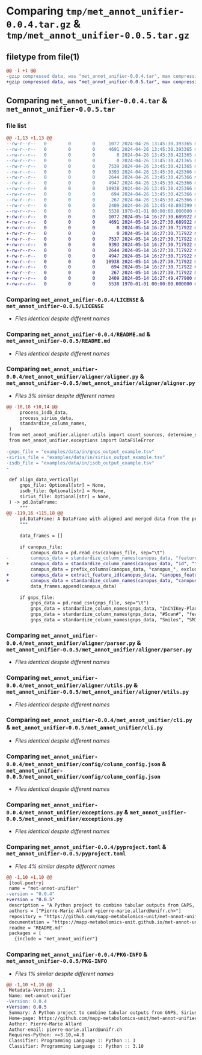 # Comparing `tmp/met_annot_unifier-0.0.4.tar.gz` & `tmp/met_annot_unifier-0.0.5.tar.gz`

## filetype from file(1)

```diff
@@ -1 +1 @@
-gzip compressed data, was "met_annot_unifier-0.0.4.tar", max compression
+gzip compressed data, was "met_annot_unifier-0.0.5.tar", max compression
```

## Comparing `met_annot_unifier-0.0.4.tar` & `met_annot_unifier-0.0.5.tar`

### file list

```diff
@@ -1,13 +1,13 @@
--rw-r--r--   0        0        0     1077 2024-04-26 13:45:30.393365 met_annot_unifier-0.0.4/LICENSE
--rw-r--r--   0        0        0     4691 2024-04-26 13:45:30.393365 met_annot_unifier-0.0.4/README.md
--rw-r--r--   0        0        0        0 2024-04-26 13:45:30.421365 met_annot_unifier-0.0.4/met_annot_unifier/__init__.py
--rw-r--r--   0        0        0        0 2024-04-26 13:45:30.421365 met_annot_unifier-0.0.4/met_annot_unifier/aligner/__init__.py
--rw-r--r--   0        0        0     7539 2024-04-26 13:45:30.421365 met_annot_unifier-0.0.4/met_annot_unifier/aligner/aligner.py
--rw-r--r--   0        0        0     9393 2024-04-26 13:45:30.425366 met_annot_unifier-0.0.4/met_annot_unifier/aligner/parser.py
--rw-r--r--   0        0        0     2644 2024-04-26 13:45:30.425366 met_annot_unifier-0.0.4/met_annot_unifier/aligner/utils.py
--rw-r--r--   0        0        0     4947 2024-04-26 13:45:30.425366 met_annot_unifier-0.0.4/met_annot_unifier/cli.py
--rw-r--r--   0        0        0    10938 2024-04-26 13:45:30.425366 met_annot_unifier-0.0.4/met_annot_unifier/config/column_config.json
--rw-r--r--   0        0        0      694 2024-04-26 13:45:30.425366 met_annot_unifier-0.0.4/met_annot_unifier/exceptions.py
--rw-r--r--   0        0        0      267 2024-04-26 13:45:30.425366 met_annot_unifier-0.0.4/met_annot_unifier/foo.py
--rw-r--r--   0        0        0     2409 2024-04-26 13:45:48.893399 met_annot_unifier-0.0.4/pyproject.toml
--rw-r--r--   0        0        0     5538 1970-01-01 00:00:00.000000 met_annot_unifier-0.0.4/PKG-INFO
+-rw-r--r--   0        0        0     1077 2024-05-14 16:27:30.689922 met_annot_unifier-0.0.5/LICENSE
+-rw-r--r--   0        0        0     4691 2024-05-14 16:27:30.689922 met_annot_unifier-0.0.5/README.md
+-rw-r--r--   0        0        0        0 2024-05-14 16:27:30.717922 met_annot_unifier-0.0.5/met_annot_unifier/__init__.py
+-rw-r--r--   0        0        0        0 2024-05-14 16:27:30.717922 met_annot_unifier-0.0.5/met_annot_unifier/aligner/__init__.py
+-rw-r--r--   0        0        0     7537 2024-05-14 16:27:30.717922 met_annot_unifier-0.0.5/met_annot_unifier/aligner/aligner.py
+-rw-r--r--   0        0        0     9393 2024-05-14 16:27:30.717922 met_annot_unifier-0.0.5/met_annot_unifier/aligner/parser.py
+-rw-r--r--   0        0        0     2644 2024-05-14 16:27:30.717922 met_annot_unifier-0.0.5/met_annot_unifier/aligner/utils.py
+-rw-r--r--   0        0        0     4947 2024-05-14 16:27:30.717922 met_annot_unifier-0.0.5/met_annot_unifier/cli.py
+-rw-r--r--   0        0        0    10938 2024-05-14 16:27:30.717922 met_annot_unifier-0.0.5/met_annot_unifier/config/column_config.json
+-rw-r--r--   0        0        0      694 2024-05-14 16:27:30.717922 met_annot_unifier-0.0.5/met_annot_unifier/exceptions.py
+-rw-r--r--   0        0        0      267 2024-05-14 16:27:30.717922 met_annot_unifier-0.0.5/met_annot_unifier/foo.py
+-rw-r--r--   0        0        0     2409 2024-05-14 16:27:49.477900 met_annot_unifier-0.0.5/pyproject.toml
+-rw-r--r--   0        0        0     5538 1970-01-01 00:00:00.000000 met_annot_unifier-0.0.5/PKG-INFO
```

### Comparing `met_annot_unifier-0.0.4/LICENSE` & `met_annot_unifier-0.0.5/LICENSE`

 * *Files identical despite different names*

### Comparing `met_annot_unifier-0.0.4/README.md` & `met_annot_unifier-0.0.5/README.md`

 * *Files identical despite different names*

### Comparing `met_annot_unifier-0.0.4/met_annot_unifier/aligner/aligner.py` & `met_annot_unifier-0.0.5/met_annot_unifier/aligner/aligner.py`

 * *Files 3% similar despite different names*

```diff
@@ -10,18 +10,14 @@
     process_isdb_data,
     process_sirius_data,
     standardize_column_names,
 )
 from met_annot_unifier.aligner.utils import count_sources, determine_source
 from met_annot_unifier.exceptions import DataFileError
 
-gnps_file = "examples/data/in/gnps_output_example.tsv"
-sirius_file = "examples/data/in/sirius_output_example.tsv"
-isdb_file = "examples/data/in/isdb_output_example.tsv"
-
 
 def align_data_vertically(
     gnps_file: Optional[str] = None,
     isdb_file: Optional[str] = None,
     sirius_file: Optional[str] = None,
 ) -> pd.DataFrame:
     """
@@ -119,16 +115,18 @@
     pd.DataFrame: A DataFrame with aligned and merged data from the provided sources.
     """
 
     data_frames = []
 
     if canopus_file:
         canopus_data = pd.read_csv(canopus_file, sep="\t")
-        canopus_data = standardize_column_names(canopus_data, "feature_id", "feature_id")
+        canopus_data = standardize_column_names(canopus_data, "id", "feature_id")
         canopus_data = prefix_columns(canopus_data, "canopus_", exclude_columns=[])
+        canopus_data = extract_feature_id(canopus_data, "canopus_feature_id")
+        canopus_data = standardize_column_names(canopus_data, "canopus_feature_id", "feature_id")
         data_frames.append(canopus_data)
 
     if gnps_file:
         gnps_data = pd.read_csv(gnps_file, sep="\t")
         gnps_data = standardize_column_names(gnps_data, "InChIKey-Planar", "IK2D")
         gnps_data = standardize_column_names(gnps_data, "#Scan#", "feature_id")
         gnps_data = standardize_column_names(gnps_data, "Smiles", "SMILES")
```

### Comparing `met_annot_unifier-0.0.4/met_annot_unifier/aligner/parser.py` & `met_annot_unifier-0.0.5/met_annot_unifier/aligner/parser.py`

 * *Files identical despite different names*

### Comparing `met_annot_unifier-0.0.4/met_annot_unifier/aligner/utils.py` & `met_annot_unifier-0.0.5/met_annot_unifier/aligner/utils.py`

 * *Files identical despite different names*

### Comparing `met_annot_unifier-0.0.4/met_annot_unifier/cli.py` & `met_annot_unifier-0.0.5/met_annot_unifier/cli.py`

 * *Files identical despite different names*

### Comparing `met_annot_unifier-0.0.4/met_annot_unifier/config/column_config.json` & `met_annot_unifier-0.0.5/met_annot_unifier/config/column_config.json`

 * *Files identical despite different names*

### Comparing `met_annot_unifier-0.0.4/met_annot_unifier/exceptions.py` & `met_annot_unifier-0.0.5/met_annot_unifier/exceptions.py`

 * *Files identical despite different names*

### Comparing `met_annot_unifier-0.0.4/pyproject.toml` & `met_annot_unifier-0.0.5/pyproject.toml`

 * *Files 4% similar despite different names*

```diff
@@ -1,10 +1,10 @@
 [tool.poetry]
 name = "met-annot-unifier"
-version = "0.0.4"
+version = "0.0.5"
 description = "A Python project to combine tabular outputs from GNPS, Sirius and ISDB"
 authors = ["Pierre-Marie Allard <pierre-marie.allard@unifr.ch>"]
 repository = "https://github.com/mapp-metabolomics-unit/met-annot-unifier"
 documentation = "https://mapp-metabolomics-unit.github.io/met-annot-unifier/"
 readme = "README.md"
 packages = [
   {include = "met_annot_unifier"}
```

### Comparing `met_annot_unifier-0.0.4/PKG-INFO` & `met_annot_unifier-0.0.5/PKG-INFO`

 * *Files 1% similar despite different names*

```diff
@@ -1,10 +1,10 @@
 Metadata-Version: 2.1
 Name: met-annot-unifier
-Version: 0.0.4
+Version: 0.0.5
 Summary: A Python project to combine tabular outputs from GNPS, Sirius and ISDB
 Home-page: https://github.com/mapp-metabolomics-unit/met-annot-unifier
 Author: Pierre-Marie Allard
 Author-email: pierre-marie.allard@unifr.ch
 Requires-Python: >=3.10,<4.0
 Classifier: Programming Language :: Python :: 3
 Classifier: Programming Language :: Python :: 3.10
```

